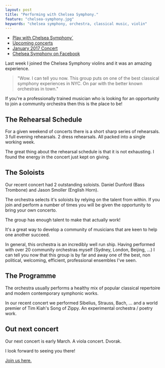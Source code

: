 ```yaml
---
layout: post
title: "Performing with Chelsea Symphony."
feature: "chelsea-symphony.jpg"
keywords: "chelsea symphony, orchestra, classical music, violin"
---
```


- [Play with Chelsea Symphony`](http://chelseasymphony.org/play-chelsea-symphony)
- [Upcoming concerts](http://chelseasymphony.org/concerts)
- [January 2017 Concert](http://chelseasymphony.org/concert/january-27-28)
- [Chelsea Symphony on Facebook](https://www.facebook.com/TheChelseaSymphony/)

Last week I joined the Chelsea Symphony violins and it was an amazing experience.

> "Wow. I can tell you now. This group puts on one of the best classical symphony experiences in NYC. On par with the better known orchestras in town."

If you're a professionally trained musician who is looking for an opportunity to join a community orchestra then this is the place to be!

## The Rehearsal Schedule

For a given weekend of concerts there is a short sharp series of rehearsals. 3 full evening rehearsals. 2 dress rehearsals. All packed into a single working week.

The great thing about the rehearsal schedule is that it is not exhausting. I found the energy in the concert just kept on giving.

## The Soloists

Our recent concert had 2 outstanding soloists. Daniel Dunford (Bass Trombone) and Jason Smoller (English Horn).

The orchestra selects it's soloists by relying on the talent from within. If you join and perform a number of times you will be given the opportunity to bring your own concerto.

The group has enough talent to make that actually work!

It's a great way to develop a community of musicians that are keen to help one another succeed.

In general, this orchestra is an incredibly well run ship. Having performed with over 20 community orchestras myself (Sydney, London, Beijing, ...) I can tell you now that this group is by far and away one of the best, non political, welcoming, efficient, professional ensembles I've seen.

## The Programme

The orchestra usually performs a healthy mix of popular classical repertoire and modern contemporary symphonic works.

In our recent concert we performed Sibelius, Strauss, Bach, ... and a world premier of Tim Kiah's Song of Zippy. An experimental orchestra / poetry work.

## Out next concert

Our next concert is early March. A viola concert. Dvorak.

I look forward to seeing you there!

[Join us here.](http://chelseasymphony.org/play-chelsea-symphony)
